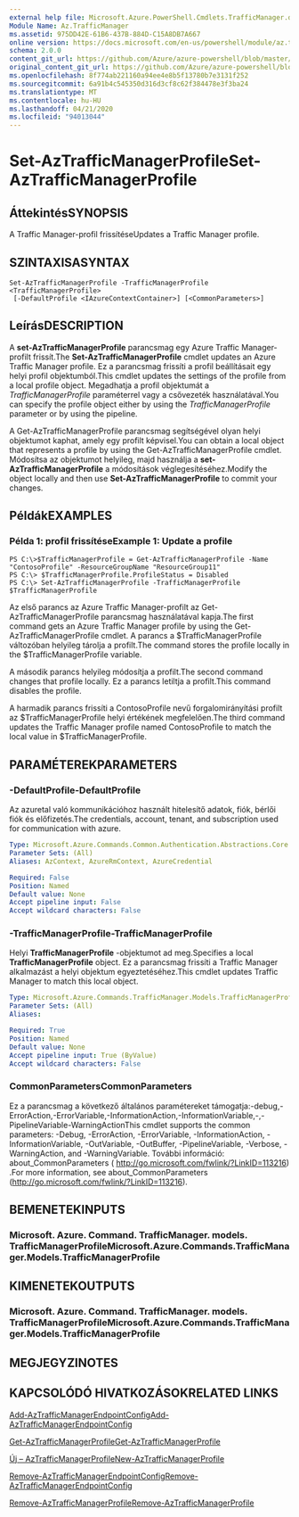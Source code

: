 ```yaml
---
external help file: Microsoft.Azure.PowerShell.Cmdlets.TrafficManager.dll-Help.xml
Module Name: Az.TrafficManager
ms.assetid: 975DD42E-61B6-437B-884D-C15A8DB7A667
online version: https://docs.microsoft.com/en-us/powershell/module/az.trafficmanager/set-aztrafficmanagerprofile
schema: 2.0.0
content_git_url: https://github.com/Azure/azure-powershell/blob/master/src/TrafficManager/TrafficManager/help/Set-AzTrafficManagerProfile.md
original_content_git_url: https://github.com/Azure/azure-powershell/blob/master/src/TrafficManager/TrafficManager/help/Set-AzTrafficManagerProfile.md
ms.openlocfilehash: 8f774ab221160a94ee4e8b5f13780b7e3131f252
ms.sourcegitcommit: 6a91b4c545350d316d3cf8c62f384478e3f3ba24
ms.translationtype: MT
ms.contentlocale: hu-HU
ms.lasthandoff: 04/21/2020
ms.locfileid: "94013044"
---
```

# <span data-ttu-id="7e902-101">Set-AzTrafficManagerProfile</span><span class="sxs-lookup"><span data-stu-id="7e902-101">Set-AzTrafficManagerProfile</span></span>

## <span data-ttu-id="7e902-102">Áttekintés</span><span class="sxs-lookup"><span data-stu-id="7e902-102">SYNOPSIS</span></span>
<span data-ttu-id="7e902-103">A Traffic Manager-profil frissítése</span><span class="sxs-lookup"><span data-stu-id="7e902-103">Updates a Traffic Manager profile.</span></span>

## <span data-ttu-id="7e902-104">SZINTAXISA</span><span class="sxs-lookup"><span data-stu-id="7e902-104">SYNTAX</span></span>

```
Set-AzTrafficManagerProfile -TrafficManagerProfile <TrafficManagerProfile>
 [-DefaultProfile <IAzureContextContainer>] [<CommonParameters>]
```

## <span data-ttu-id="7e902-105">Leírás</span><span class="sxs-lookup"><span data-stu-id="7e902-105">DESCRIPTION</span></span>
<span data-ttu-id="7e902-106">A **set-AzTrafficManagerProfile** parancsmag egy Azure Traffic Manager-profilt frissít.</span><span class="sxs-lookup"><span data-stu-id="7e902-106">The **Set-AzTrafficManagerProfile** cmdlet updates an Azure Traffic Manager profile.</span></span>
<span data-ttu-id="7e902-107">Ez a parancsmag frissíti a profil beállításait egy helyi profil objektumból.</span><span class="sxs-lookup"><span data-stu-id="7e902-107">This cmdlet updates the settings of the profile from a local profile object.</span></span>
<span data-ttu-id="7e902-108">Megadhatja a profil objektumát a *TrafficManagerProfile* paraméterrel vagy a csővezeték használatával.</span><span class="sxs-lookup"><span data-stu-id="7e902-108">You can specify the profile object either by using the *TrafficManagerProfile* parameter or by using the pipeline.</span></span>

<span data-ttu-id="7e902-109">A Get-AzTrafficManagerProfile parancsmag segítségével olyan helyi objektumot kaphat, amely egy profilt képvisel.</span><span class="sxs-lookup"><span data-stu-id="7e902-109">You can obtain a local object that represents a profile by using the Get-AzTrafficManagerProfile cmdlet.</span></span>
<span data-ttu-id="7e902-110">Módosítsa az objektumot helyileg, majd használja a **set-AzTrafficManagerProfile** a módosítások véglegesítéséhez.</span><span class="sxs-lookup"><span data-stu-id="7e902-110">Modify the object locally and then use **Set-AzTrafficManagerProfile** to commit your changes.</span></span>

## <span data-ttu-id="7e902-111">Példák</span><span class="sxs-lookup"><span data-stu-id="7e902-111">EXAMPLES</span></span>

### <span data-ttu-id="7e902-112">Példa 1: profil frissítése</span><span class="sxs-lookup"><span data-stu-id="7e902-112">Example 1: Update a profile</span></span>
```
PS C:\>$TrafficManagerProfile = Get-AzTrafficManagerProfile -Name "ContosoProfile" -ResourceGroupName "ResourceGroup11" 
PS C:\> $TrafficManagerProfile.ProfileStatus = Disabled
PS C:\> Set-AzTrafficManagerProfile -TrafficManagerProfile $TrafficManagerProfile
```

<span data-ttu-id="7e902-113">Az első parancs az Azure Traffic Manager-profilt az Get-AzTrafficManagerProfile parancsmag használatával kapja.</span><span class="sxs-lookup"><span data-stu-id="7e902-113">The first command gets an Azure Traffic Manager profile by using the Get-AzTrafficManagerProfile cmdlet.</span></span>
<span data-ttu-id="7e902-114">A parancs a $TrafficManagerProfile változóban helyileg tárolja a profilt.</span><span class="sxs-lookup"><span data-stu-id="7e902-114">The command stores the profile locally in the $TrafficManagerProfile variable.</span></span>

<span data-ttu-id="7e902-115">A második parancs helyileg módosítja a profilt.</span><span class="sxs-lookup"><span data-stu-id="7e902-115">The second command changes that profile locally.</span></span>
<span data-ttu-id="7e902-116">Ez a parancs letiltja a profilt.</span><span class="sxs-lookup"><span data-stu-id="7e902-116">This command disables the profile.</span></span>

<span data-ttu-id="7e902-117">A harmadik parancs frissíti a ContosoProfile nevű forgalomirányítási profilt az $TrafficManagerProfile helyi értékének megfelelően.</span><span class="sxs-lookup"><span data-stu-id="7e902-117">The third command updates the Traffic Manager profile named ContosoProfile to match the local value in $TrafficManagerProfile.</span></span>

## <span data-ttu-id="7e902-118">PARAMÉTEREK</span><span class="sxs-lookup"><span data-stu-id="7e902-118">PARAMETERS</span></span>

### <span data-ttu-id="7e902-119">-DefaultProfile</span><span class="sxs-lookup"><span data-stu-id="7e902-119">-DefaultProfile</span></span>
<span data-ttu-id="7e902-120">Az azuretal való kommunikációhoz használt hitelesítő adatok, fiók, bérlői fiók és előfizetés.</span><span class="sxs-lookup"><span data-stu-id="7e902-120">The credentials, account, tenant, and subscription used for communication with azure.</span></span>

```yaml
Type: Microsoft.Azure.Commands.Common.Authentication.Abstractions.Core.IAzureContextContainer
Parameter Sets: (All)
Aliases: AzContext, AzureRmContext, AzureCredential

Required: False
Position: Named
Default value: None
Accept pipeline input: False
Accept wildcard characters: False
```

### <span data-ttu-id="7e902-121">-TrafficManagerProfile</span><span class="sxs-lookup"><span data-stu-id="7e902-121">-TrafficManagerProfile</span></span>
<span data-ttu-id="7e902-122">Helyi **TrafficManagerProfile** -objektumot ad meg.</span><span class="sxs-lookup"><span data-stu-id="7e902-122">Specifies a local **TrafficManagerProfile** object.</span></span>
<span data-ttu-id="7e902-123">Ez a parancsmag frissíti a Traffic Manager alkalmazást a helyi objektum egyeztetéséhez.</span><span class="sxs-lookup"><span data-stu-id="7e902-123">This cmdlet updates Traffic Manager to match this local object.</span></span>

```yaml
Type: Microsoft.Azure.Commands.TrafficManager.Models.TrafficManagerProfile
Parameter Sets: (All)
Aliases:

Required: True
Position: Named
Default value: None
Accept pipeline input: True (ByValue)
Accept wildcard characters: False
```

### <span data-ttu-id="7e902-124">CommonParameters</span><span class="sxs-lookup"><span data-stu-id="7e902-124">CommonParameters</span></span>
<span data-ttu-id="7e902-125">Ez a parancsmag a következő általános paramétereket támogatja:-debug,-ErrorAction,-ErrorVariable,-InformationAction,-InformationVariable,-,-PipelineVariable-WarningAction</span><span class="sxs-lookup"><span data-stu-id="7e902-125">This cmdlet supports the common parameters: -Debug, -ErrorAction, -ErrorVariable, -InformationAction, -InformationVariable, -OutVariable, -OutBuffer, -PipelineVariable, -Verbose, -WarningAction, and -WarningVariable.</span></span> <span data-ttu-id="7e902-126">További információ: about_CommonParameters ( http://go.microsoft.com/fwlink/?LinkID=113216) .</span><span class="sxs-lookup"><span data-stu-id="7e902-126">For more information, see about_CommonParameters (http://go.microsoft.com/fwlink/?LinkID=113216).</span></span>

## <span data-ttu-id="7e902-127">BEMENETEK</span><span class="sxs-lookup"><span data-stu-id="7e902-127">INPUTS</span></span>

### <span data-ttu-id="7e902-128">Microsoft. Azure. Command. TrafficManager. models. TrafficManagerProfile</span><span class="sxs-lookup"><span data-stu-id="7e902-128">Microsoft.Azure.Commands.TrafficManager.Models.TrafficManagerProfile</span></span>

## <span data-ttu-id="7e902-129">KIMENETEK</span><span class="sxs-lookup"><span data-stu-id="7e902-129">OUTPUTS</span></span>

### <span data-ttu-id="7e902-130">Microsoft. Azure. Command. TrafficManager. models. TrafficManagerProfile</span><span class="sxs-lookup"><span data-stu-id="7e902-130">Microsoft.Azure.Commands.TrafficManager.Models.TrafficManagerProfile</span></span>

## <span data-ttu-id="7e902-131">MEGJEGYZI</span><span class="sxs-lookup"><span data-stu-id="7e902-131">NOTES</span></span>

## <span data-ttu-id="7e902-132">KAPCSOLÓDÓ HIVATKOZÁSOK</span><span class="sxs-lookup"><span data-stu-id="7e902-132">RELATED LINKS</span></span>

[<span data-ttu-id="7e902-133">Add-AzTrafficManagerEndpointConfig</span><span class="sxs-lookup"><span data-stu-id="7e902-133">Add-AzTrafficManagerEndpointConfig</span></span>](./Add-AzTrafficManagerEndpointConfig.md)

[<span data-ttu-id="7e902-134">Get-AzTrafficManagerProfile</span><span class="sxs-lookup"><span data-stu-id="7e902-134">Get-AzTrafficManagerProfile</span></span>](./Get-AzTrafficManagerProfile.md)

[<span data-ttu-id="7e902-135">Új – AzTrafficManagerProfile</span><span class="sxs-lookup"><span data-stu-id="7e902-135">New-AzTrafficManagerProfile</span></span>](./New-AzTrafficManagerProfile.md)

[<span data-ttu-id="7e902-136">Remove-AzTrafficManagerEndpointConfig</span><span class="sxs-lookup"><span data-stu-id="7e902-136">Remove-AzTrafficManagerEndpointConfig</span></span>](./Remove-AzTrafficManagerEndpointConfig.md)

[<span data-ttu-id="7e902-137">Remove-AzTrafficManagerProfile</span><span class="sxs-lookup"><span data-stu-id="7e902-137">Remove-AzTrafficManagerProfile</span></span>](./Remove-AzTrafficManagerProfile.md)


